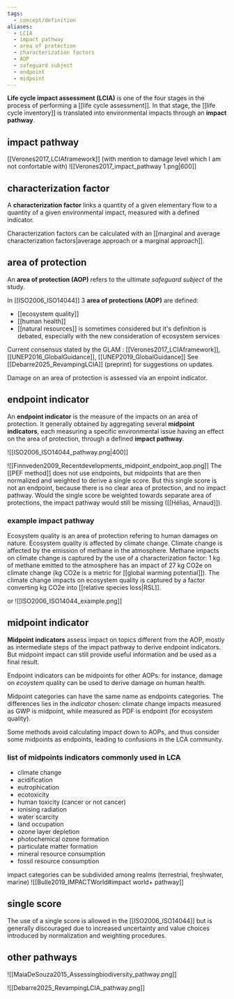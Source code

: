 ```yaml
---
tags:
  - concept/definition
aliases:
  - LCIA
  - impact pathway
  - area of protection
  - characterization factors
  - AOP
  - safeguard subject
  - endpoint
  - midpoint
---
```

**Life cycle impact assessment (LCIA)** is one of the four stages in the process of performing a [[life cycle assessment]]. In that stage, the [[life cycle inventory]] is translated into environmental impacts through an **impact pathway**.
## impact pathway
[[Verones2017_LCIAframework]] (with mention to damage level which I am not confortable with)
![[Verones2017_impact_pathway 1.png|600]]
## characterization factor
A **characterization factor** links a quantity of a given elementary flow to a quantity of a given environmental impact, measured with a defined indicator. 

Characterization factors can be calculated with an [[marginal and average characterization factors|average approach or a marginal approach]].
## area of protection
An **area of protection (AOP)** refers to the ultimate *safeguard subject* of the study.

In [[ISO2006_ISO14044]] 3 **area of protections (AOP)** are defined:
- [[ecosystem quality]]
- [[human health]]
- [[natural resources]] is sometimes considered but it's definition is debated, especially with the new consideration of ecosystem services

Current consensus stated by the GLAM : [[Verones2017_LCIAframework]], [[UNEP2016_GlobalGuidance]], [[UNEP2019_GlobalGuidance]]
See [[Debarre2025_RevampingLCIA]] (preprint) for suggestions on updates.

Damage on an area of protection is assessed via an enpoint indicator.
## endpoint indicator
An **endpoint indicator** is the measure of the impacts on an area of protection. It generally obtained by aggregating several **midpoint indicators**, each measuring a specific environmental issue having an effect on the area of protection, through a defined **impact pathway**. 

![[ISO2006_ISO14044_pathway.png|400]]

![[Finnveden2009_Recentdevelopments_midpoint_endpoint_aop.png]]
The [[PEF method]] does not use endpoints, but midpoints that are then normalized and weighted to derive a single score. But this single score is not an endpoint, because there is no clear area of protection, and no impact pathway. Would the single score be weighted towards separate area of protections, the impact pathway would still be missing ([[Hélias, Arnaud]]).
### example impact pathway
Ecosystem quality is an area of protection refering to human damages on nature.
Ecosystem quality is affected by climate change.
Climate change is affected by the emission of methane in the atmosphere. 
Methane impacts on climate change is captured by the use of a characterization factor: 1 kg of methane emitted to the atmosphere has an impact of 27 kg CO2e on climate change (kg CO2e is a metric for [[global warming potential]]).
The climate change impacts on ecosystem quality is captured by a factor converting kg CO2e into [[relative species loss|RSL]].

or
![[ISO2006_ISO14044_example.png]]
## midpoint indicator
**Midpoint indicators** assess impact on topics different from the AOP, mostly as intermediate steps of the impact pathway to derive endpoint indicators. But midpoint impact can still provide useful information and be used as a final result.

Endpoint indicators can be midpoints for other AOPs: for instance, damage on *ecoystem* quality can be used to derive damage on human health.

Midpoint categories can have the same name as endpoints categories. The differences lies in the *indicator* chosen: climate change impacts measured as GWP is midpoint, while measured as PDF is endpoint (for ecosystem quality).

Some methods avoid calculating impact down to AOPs, and thus consider some midpoints as endpoints, leading to confusions in the LCA community.

### list of midpoints indicators commonly used in LCA
- climate change
- acidification
- eutrophication
- ecotoxicity
- human toxicity (cancer or not cancer)
- ionising radiation
- water scarcity
- land occupation
- ozone layer depletion
- photochemical ozone formation
- particulate matter formation
- mineral resource consumption
- fossil resource consumption

impact categories can be subdivided among realms (terrestrial, freshwater, marine)
![[Bulle2019_IMPACTWorld#impact world+ pathway]]
## single score
The use of a single score is allowed in the [[ISO2006_ISO14044]] but is generally discouraged due to increased uncertainty and value choices introduced by normalization and weighting procedures.
## other pathways
![[MaiaDeSouza2015_Assessingbiodiversity_pathway.png]]

![[Debarre2025_RevampingLCIA_pathway.png]]